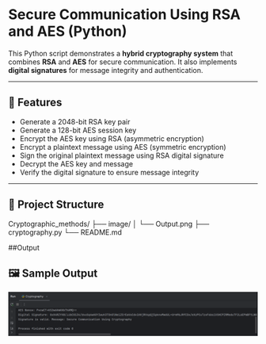 # Secure Communication Using RSA and AES (Python)

This Python script demonstrates a **hybrid cryptography system** that combines **RSA** and **AES** for secure communication. It also implements **digital signatures** for message integrity and authentication.

---

## 🔐 Features

- Generate a 2048-bit RSA key pair
- Generate a 128-bit AES session key
- Encrypt the AES key using RSA (asymmetric encryption)
- Encrypt a plaintext message using AES (symmetric encryption)
- Sign the original plaintext message using RSA digital signature
- Decrypt the AES key and message
- Verify the digital signature to ensure message integrity

---

## 📁 Project Structure

Cryptographic_methods/
├── image/
│   └── Output.png
├── cryptography.py
└── README.md

##Output
## 🖼️ Sample Output

![Output](image/Output.png)

